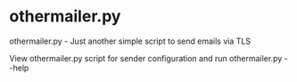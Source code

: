 # othermailer.py
othermailer.py - Just another simple script to send emails via TLS

View othermailer.py script for sender configuration and run othermailer.py --help
